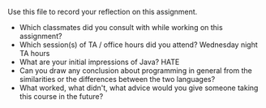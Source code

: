 Use this file to record your reflection on this assignment.

- Which classmates did you consult with while working on this assignment?
- Which session(s) of TA / office hours did you attend? 
       Wednesday night TA hours
- What are your initial impressions of Java? 
HATE
- Can you draw any conclusion about programming in general from the similarities or the differences between the two languages? 
- What worked, what didn't, what advice would you give someone taking this course in the future?
